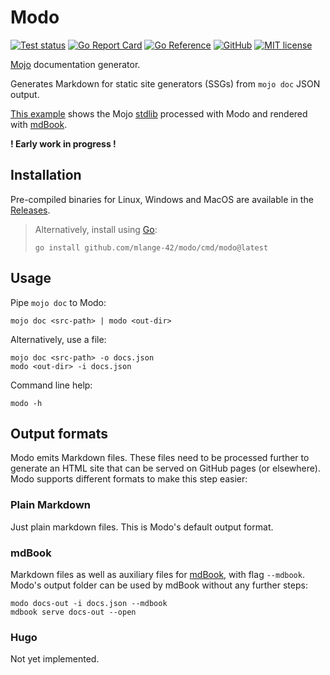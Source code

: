 # Modo

[![Test status](https://img.shields.io/github/actions/workflow/status/mlange-42/modo/tests.yml?branch=main&label=Tests&logo=github)](https://github.com/mlange-42/modo/actions/workflows/tests.yml)
[![Go Report Card](https://goreportcard.com/badge/github.com/mlange-42/modo)](https://goreportcard.com/report/github.com/mlange-42/modo)
[![Go Reference](https://img.shields.io/badge/reference-%23007D9C?logo=go&logoColor=white&labelColor=gray)](https://pkg.go.dev/github.com/mlange-42/modo)
[![GitHub](https://img.shields.io/badge/github-repo-blue?logo=github)](https://github.com/mlange-42/modo)
[![MIT license](https://img.shields.io/badge/MIT-brightgreen?label=license)](https://github.com/mlange-42/modo/blob/main/LICENSE)

[Mojo](https://www.modular.com/mojo) documentation generator.

Generates Markdown for static site generators (SSGs) from `mojo doc` JSON output.

[This example](https://mlange-42.github.io/modo/) shows the Mojo [stdlib](https://github.com/modularml/mojo) processed with Modo and rendered with [mdBook](https://github.com/rust-lang/mdBook).

**! Early work in progress !**

## Installation

Pre-compiled binaries for Linux, Windows and MacOS are available in the
[Releases](https://github.com/mlange-42/modo/releases).

> Alternatively, install using [Go](https://go.dev):
> ```shell
> go install github.com/mlange-42/modo/cmd/modo@latest
> ```

## Usage

Pipe `mojo doc` to Modo:

```
mojo doc <src-path> | modo <out-dir>
```

Alternatively, use a file:

```
mojo doc <src-path> -o docs.json
modo <out-dir> -i docs.json
```

Command line help:

```
modo -h
```

## Output formats

Modo emits Markdown files.
These files need to be processed further to generate an HTML site that can be served on GitHub pages (or elsewhere).
Modo supports different formats to make this step easier:

### Plain Markdown

Just plain markdown files.
This is Modo's default output format.

### mdBook

Markdown files as well as auxiliary files for [mdBook](https://github.com/rust-lang/mdBook),
with flag `--mdbook`.
Modo's output folder can be used by mdBook without any further steps:

```
modo docs-out -i docs.json --mdbook
mdbook serve docs-out --open
```

### Hugo

Not yet implemented.
